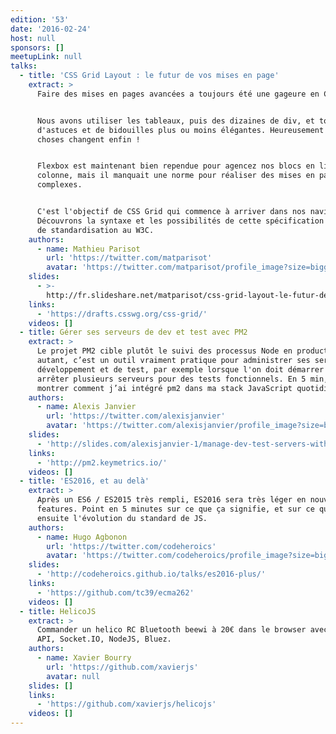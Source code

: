 ```yaml
---
edition: '53'
date: '2016-02-24'
host: null
sponsors: []
meetupLink: null
talks:
  - title: 'CSS Grid Layout : le futur de vos mises en page'
    extract: >
      Faire des mises en pages avancées a toujours été une gageure en CSS.


      Nous avons utiliser les tableaux, puis des dizaines de div, et tout un tas
      d'astuces et de bidouilles plus ou moins élégantes. Heureusement les
      choses changent enfin !


      Flexbox est maintenant bien rependue pour agencez nos blocs en ligne ou en
      colonne, mais il manquait une norme pour réaliser des mises en pages
      complexes.


      C'est l'objectif de CSS Grid qui commence à arriver dans nos navigateurs.
      Découvrons la syntaxe et les possibilités de cette spécification en cours
      de standardisation au W3C.
    authors:
      - name: Mathieu Parisot
        url: 'https://twitter.com/matparisot'
        avatar: 'https://twitter.com/matparisot/profile_image?size=bigger'
    slides:
      - >-
        http://fr.slideshare.net/matparisot/css-grid-layout-le-futur-de-vos-mises-en-page
    links:
      - 'https://drafts.csswg.org/css-grid/'
    videos: []
  - title: Gérer ses serveurs de dev et test avec PM2
    extract: >
      Le projet PM2 cible plutôt le suivi des processus Node en production. Pour
      autant, c’est un outil vraiment pratique pour administrer ses serveurs de
      développement et de test, par exemple lorsque l'on doit démarrer et
      arrêter plusieurs serveurs pour des tests fonctionnels. En 5 min, je peux
      montrer comment j’ai intégré pm2 dans ma stack JavaScript quotidienne.
    authors:
      - name: Alexis Janvier
        url: 'https://twitter.com/alexisjanvier'
        avatar: 'https://twitter.com/alexisjanvier/profile_image?size=bigger'
    slides:
      - 'http://slides.com/alexisjanvier-1/manage-dev-test-servers-with-pm2#/'
    links:
      - 'http://pm2.keymetrics.io/'
    videos: []
  - title: 'ES2016, et au delà'
    extract: >
      Après un ES6 / ES2015 très rempli, ES2016 sera très léger en nouvelles
      features. Point en 5 minutes sur ce que ça signifie, et sur ce que sera
      ensuite l'évolution du standard de JS.
    authors:
      - name: Hugo Agbonon
        url: 'https://twitter.com/codeheroics'
        avatar: 'https://twitter.com/codeheroics/profile_image?size=bigger'
    slides:
      - 'http://codeheroics.github.io/talks/es2016-plus/'
    links:
      - 'https://github.com/tc39/ecma262'
    videos: []
  - title: HelicoJS
    extract: >
      Commander un helico RC Bluetooth beewi à 20€ dans le browser avec GamePAD
      API, Socket.IO, NodeJS, Bluez.
    authors:
      - name: Xavier Bourry
        url: 'https://github.com/xavierjs'
        avatar: null
    slides: []
    links:
      - 'https://github.com/xavierjs/helicojs'
    videos: []
---
```


